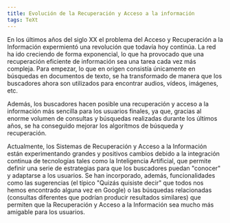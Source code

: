 ```yaml
---
title: Evolución de la Recuperación y Acceso a la información
tags: TeXt
---
```

En los últimos años del siglo XX el problema del Acceso y Recuperación a la Información expermientó una revolución que todavía hoy continúa. La red ha ido creciendo de forma exponencial, lo que ha provocado que una recuperación eficiente de información sea una tarea cada vez más compleja. Para empezar, lo que en origen consistía únicamente en búsquedas en documentos de texto, se ha transformado de manera que los buscadores ahora son utilizados para encontrar audios, vídeos, imágenes, etc.

Además, los buscadores hacen posible una recuperación y acceso a la información más sencilla para los usuarios finales, ya que, gracias al enorme volumen de consultas y búsquedas realizadas durante los últimos años, se ha conseguido mejorar los algoritmos de búsqueda y recuperación.

Actualmente, los Sistemas de Recuperación y Acceso a la Información están experimentando grandes y positivos cambios debido a la integración continua de tecnologías tales como la Inteligencia Artificial, que permite definir una serie de estrategias para que los buscadores puedan "conocer" y adaptarse a los usuarios. 
Se han incorporado, además, funcionalidades como las sugerencias (el típico "Quizás quisiste decir" que todos nos hemos encontrado alguna vez en Google) o las búsquedas relacionadas (consultas diferentes que podrían producir resultados similares) que permiten que la Recuperación y Acceso a la Información sea mucho más amigable para los usuarios.
 

<!--more-->
